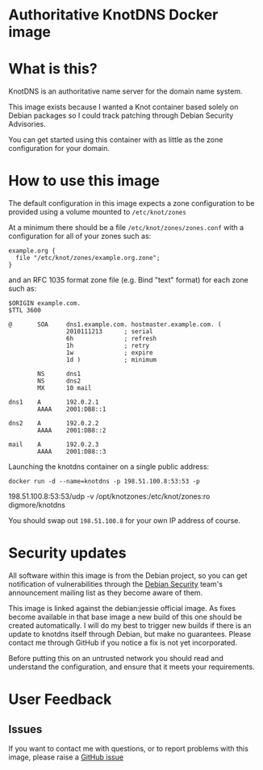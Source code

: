 # Authoritative KnotDNS Docker image

# What is this?

KnotDNS is an authoritative name server for the domain name system.

This image exists because I wanted a Knot container based solely on Debian
packages so I could track patching through Debian Security Advisories.

You can get started using this container with as little as the zone
configuration for your domain.

# How to use this image

The default configuration in this image expects a zone configuration to be
provided using a volume mounted to `/etc/knot/zones`

At a minimum there should be a file `/etc/knot/zones/zones.conf` with a
configuration for all of your zones such as:
```
example.org {
  file "/etc/knot/zones/example.org.zone";
}
```
and an RFC 1035 format zone file (e.g. Bind "text" format) for each zone such
as:
```
$ORIGIN example.com.
$TTL 3600

@       SOA     dns1.example.com. hostmaster.example.com. (
                2010111213      ; serial
                6h              ; refresh
                1h              ; retry
                1w              ; expire
                1d )            ; minimum

        NS      dns1
        NS      dns2
        MX      10 mail

dns1    A       192.0.2.1
        AAAA    2001:DB8::1

dns2    A       192.0.2.2
        AAAA    2001:DB8::2

mail    A       192.0.2.3
        AAAA    2001:DB8::3
```
Launching the knotdns container on a single public address:

    docker run -d --name=knotdns -p 198.51.100.8:53:53 -p
198.51.100.8:53:53/udp -v /opt/knotzones:/etc/knot/zones:ro digmore/knotdns
    
You should swap out `198.51.100.8` for your own IP address of course.

# Security updates
All software within this image is from the Debian project, so you can
get notification of vulnerabilities through the [Debian
Security](https://www.debian.org/security/) team's announcement mailing list as
they become aware of them.

This image is linked against the debian:jessie official image. As fixes
become available in that base image a new build of this one should be created
automatically. I will do my best to trigger new builds if there is an update
to knotdns itself through Debian, but make no guarantees. Please contact
me through GitHub if you notice a fix is not yet incorporated.

Before putting this on an untrusted network you should read and understand the
configuration, and ensure that it meets your requirements.

# User Feedback

## Issues
If you want to contact me with questions, or to report problems with this
image, please raise a [GitHub issue](https://github.com/digmore/knotdns/issues)


